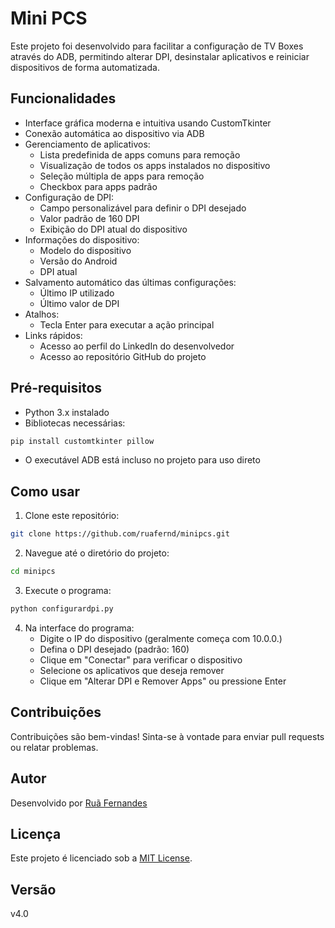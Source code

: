 # Mini PCS

Este projeto foi desenvolvido para facilitar a configuração de TV Boxes através do ADB, permitindo alterar DPI, desinstalar aplicativos e reiniciar dispositivos de forma automatizada.

## Funcionalidades

- Interface gráfica moderna e intuitiva usando CustomTkinter
- Conexão automática ao dispositivo via ADB
- Gerenciamento de aplicativos:
  - Lista predefinida de apps comuns para remoção
  - Visualização de todos os apps instalados no dispositivo
  - Seleção múltipla de apps para remoção
  - Checkbox para apps padrão
- Configuração de DPI:
  - Campo personalizável para definir o DPI desejado
  - Valor padrão de 160 DPI
  - Exibição do DPI atual do dispositivo
- Informações do dispositivo:
  - Modelo do dispositivo
  - Versão do Android
  - DPI atual
- Salvamento automático das últimas configurações:
  - Último IP utilizado
  - Último valor de DPI
- Atalhos:
  - Tecla Enter para executar a ação principal
- Links rápidos:
  - Acesso ao perfil do LinkedIn do desenvolvedor
  - Acesso ao repositório GitHub do projeto

## Pré-requisitos

- Python 3.x instalado
- Bibliotecas necessárias:

```bash
pip install customtkinter pillow
```

- O executável ADB está incluso no projeto para uso direto

## Como usar

1. Clone este repositório:

```bash
git clone https://github.com/ruafernd/minipcs.git
```

2. Navegue até o diretório do projeto:

```bash
cd minipcs
```

3. Execute o programa:

```bash
python configurardpi.py
```

4. Na interface do programa:
   - Digite o IP do dispositivo (geralmente começa com 10.0.0.)
   - Defina o DPI desejado (padrão: 160)
   - Clique em "Conectar" para verificar o dispositivo
   - Selecione os aplicativos que deseja remover
   - Clique em "Alterar DPI e Remover Apps" ou pressione Enter

## Contribuições

Contribuições são bem-vindas! Sinta-se à vontade para enviar pull requests ou relatar problemas.

## Autor

Desenvolvido por [Ruã Fernandes](https://www.linkedin.com/in/ruã-fernandes-araújo-4617a8282/)

## Licença

Este projeto é licenciado sob a [MIT License](LICENSE).

## Versão

v4.0
